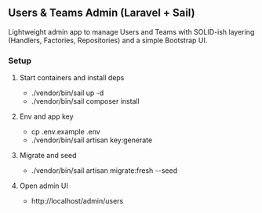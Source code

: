 ## Users & Teams Admin (Laravel + Sail)

Lightweight admin app to manage Users and Teams with SOLID-ish layering (Handlers, Factories, Repositories) and a simple Bootstrap UI.

### Setup
1) Start containers and install deps
   - ./vendor/bin/sail up -d
   - ./vendor/bin/sail composer install

2) Env and app key
   - cp .env.example .env
   - ./vendor/bin/sail artisan key:generate

3) Migrate and seed
   - ./vendor/bin/sail artisan migrate:fresh --seed

4) Open admin UI
   - http://localhost/admin/users
